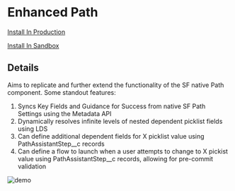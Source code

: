 # Enhanced Path

[Install In Production](https://login.salesforce.com/packaging/installPackage.apexp?p0=04tgL0000004jzRQAQ)

[Install In Sandbox](https://test.salesforce.com/packaging/installPackage.apexp?p0=04tgL0000004jzRQAQ)

## Details

Aims to replicate and further extend the functionality of the SF native Path component. Some standout features:

1. Syncs Key Fields and Guidance for Success from native SF Path Settings using the Metadata API
2. Dynamically resolves infinite levels of nested dependent picklist fields using LDS
3. Can define additional dependent fields for X picklist value using PathAssistantStep__c records
4. Can define a flow to launch when a user attempts to change to X pickist value using PathAssistantStep__c records, allowing for pre-commit validation

![demo](https://i.imgur.com/OH6UtPN.gif)
